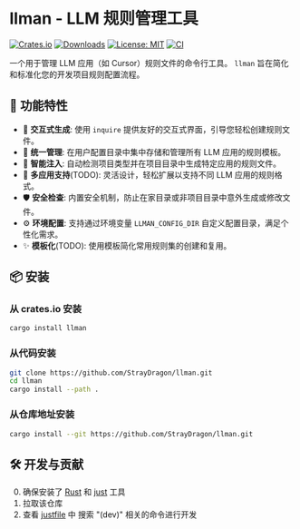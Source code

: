 # llman - LLM 规则管理工具

[![Crates.io](https://img.shields.io/crates/v/llman?style=flat-square)](https://crates.io/crates/llman)
[![Downloads](https://img.shields.io/crates/d/llman?style=flat-square)](https://crates.io/crates/llman)
[![License: MIT](https://img.shields.io/badge/License-MIT-yellow.svg?style=flat-square)](https://github.com/StrayDragon/llman/blob/main/LICENSE)
[![CI](https://github.com/StrayDragon/llman/actions/workflows/ci.yaml/badge.svg)](https://github.com/StrayDragon/llman/actions/workflows/ci.yaml)


一个用于管理 LLM 应用（如 Cursor）规则文件的命令行工具。 `llman` 旨在简化和标准化您的开发项目规则配置流程。

## 🌟 功能特性

- 🚀 **交互式生成**: 使用 `inquire` 提供友好的交互式界面，引导您轻松创建规则文件。
- 📁 **统一管理**: 在用户配置目录中集中存储和管理所有 LLM 应用的规则模板。
- 🎯 **智能注入**: 自动检测项目类型并在项目目录中生成特定应用的规则文件。
- 🔧 **多应用支持**(TODO): 灵活设计，轻松扩展以支持不同 LLM 应用的规则格式。
- 🛡️ **安全检查**: 内置安全机制，防止在家目录或非项目目录中意外生成或修改文件。
- ⚙️ **环境配置**: 支持通过环境变量 `LLMAN_CONFIG_DIR` 自定义配置目录，满足个性化需求。
- ✨ **模板化**(TODO): 使用模板简化常用规则集的创建和复用。

## 📦 安装

### 从 crates.io 安装

```bash
cargo install llman
```

### 从代码安装

```bash
git clone https://github.com/StrayDragon/llman.git
cd llman
cargo install --path .
```

### 从仓库地址安装

```bash
cargo install --git https://github.com/StrayDragon/llman.git
```


## 🛠️ 开发与贡献

0. 确保安装了 [Rust](https://www.rust-lang.org) 和 [just](https://github.com/casey/just) 工具
1. 拉取该仓库
2. 查看 [justfile](./justfile) 中 搜索 "(dev)" 相关的命令进行开发

